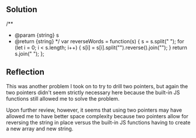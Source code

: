 ## Solution

/\*\*

- @param {string} s
- @return {string}
  \*/
  var reverseWords = function(s) {
  s = s.split(" ");
  for (let i = 0; i < s.length; i++) {
  s[i] = s[i].split("").reverse().join("");
  }
  return s.join(" ");
  };

## Reflection

This was another problem I took on to try to drill two pointers, but again the two pointers didn't seem strictly necessary here because the built-in JS functions still allowed me to solve the problem.

Upon further review, however, it seems that using two pointers may have allowed me to have better space complexity because two pointers allow for reversing the string in place versus the built-in JS functions having to create a new array and new string.
